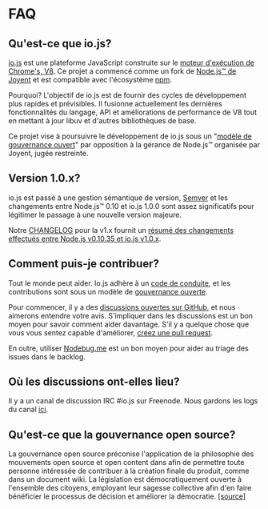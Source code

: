 # FAQ

## Qu'est-ce que io.js?

[io.js](https://github.com/iojs/io.js) est une plateforme JavaScript construite sur le [moteur d'exécution de Chrome's, V8](http://code.google.com/p/v8/). Ce projet a commencé comme un fork de [Node.js™ de Joyent](https://nodejs.org/) et est compatible avec l'écosystème [npm](https://www.npmjs.org/).

Pourquoi? L'objectif de io.js est de fournir des cycles de développement plus rapides et prévisibles. Il fusionne actuellement les dernières fonctionnalités du langage, API et améliorations de performance de V8 tout en mettant à jour libuv et d'autres bibliothèques de base.

Ce projet vise à poursuivre le développement de io.js sous un "[modèle de gouvernance ouvert](https://github.com/iojs/io.js/blob/v1.x/GOVERNANCE.md#readme)" par opposition à la gérance de Node.js™ organisée par Joyent, jugée restreinte.

## Version 1.0.x?

io.js est passé  à une gestion sémantique de version, [Semver](http://semver.org/) et les changements entre Node.js™ 0.10 et io.js 1.0.0 sont assez significatifs pour légitimer le passage à une nouvelle version majeure.

Notre [CHANGELOG](https://github.com/iojs/io.js/blob/v1.x/CHANGELOG.md) pour la v1.x fournit un [résumé des changements effectués entre Node.js v0.10.35 et io.js v1.0.x](https://github.com/iojs/io.js/blob/v1.x/CHANGELOG.md#summary-of-changes-from-nodejs-v01035-to-iojs-v100).

## Comment puis-je contribuer?

Tout le monde peut aider. Io.js adhère à un [code de conduite](https://github.com/iojs/io.js/blob/v1.x/CONTRIBUTING.md#code-of-conduct), et les contributions sont sous un modèle de [gouvernance ouverte](https://github.com/iojs/io.js/blob/v1.x/GOVERNANCE.md#readme).

Pour commencer, il y a des [ discussions ouvertes sur GitHub](https://github.com/iojs/io.js/issues), et nous aimerons entendre votre avis.
S'impliquer dans les discussions est un bon moyen pour savoir comment aider davantage. S'il y a
quelque chose que vous vous sentez capable d'améliorer, [créez une pull request](https://github.com/iojs/io.js/blob/v1.x/CONTRIBUTING.md#code-contributions).

En outre, utiliser [Nodebug.me](http://nodebug.me/) est un bon moyen pour aider au triage des issues dans le backlog.

## Où les discussions ont-elles lieu?

Il y a un canal de discussion IRC #io.js sur Freenode. Nous gardons les logs du canal [ici](http://logs.libuv.org/io.js/latest).

## Qu'est-ce que la gouvernance open source?

La gouvernance open source préconise l'application de la philosophie des mouvements open source et open content dans afin de permettre toute personne intéressée de contribuer à la création finale du produit, comme dans un document wiki. La législation est démocratiquement ouverte à l'ensemble des citoyens, employant leur sagesse collective afin d'en faire bénéficier le processus de décision et améliorer la démocratie. [[source]](https://en.wikipedia.org/wiki/Open-source_governance)